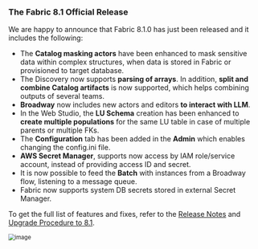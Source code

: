 ### The Fabric 8.1 Official Release

We are happy to announce that Fabric 8.1.0 has just been released and it includes the following:

* The **Catalog masking actors** have been enhanced to mask sensitive data within complex structures, when data is stored in Fabric or provisioned to target database.
* The Discovery now supports **parsing of arrays**. In addition, **split and combine Catalog artifacts** is now supported, which helps combining outputs of several teams. 
* **Broadway** now includes new actors and editors **to interact with LLM**.
* In the Web Studio, the **LU Schema** creation has been enhanced to **create multiple populations** for the same LU table in case of multiple parents or multiple FKs.
* The **Configuration** tab has been added in the **Admin** which enables changing the config.ini file.
* **AWS Secret Manager**, supports now access by IAM role/service account, instead of providing access ID and secret.
* It is now possible to feed the **Batch** with instances from a Broadway flow, listening to a message queue.
* Fabric now supports system DB secrets stored in external Secret Manager.

To get the full list of features and fixes, refer to the [Release Notes](https://support.k2view.com/Academy/Release_Notes_And_Upgrade/V8.1/Fabric_Release_Notes_V8.1.0.pdf.html) and [Upgrade Procedure to 8.1](https://support.k2view.com/Academy/Release_Notes_And_Upgrade/V8.1/Fabric_Upgrade_Procedure_To_V8.1.pdf.html).

<img src="images/img12.png" alt="image" style="zoom: 80%;" />
